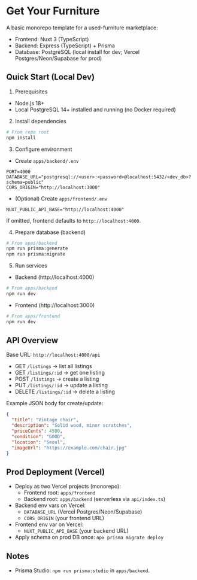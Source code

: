 # Get Your Furniture

A basic monorepo template for a used-furniture marketplace:
- Frontend: Nuxt 3 (TypeScript)
- Backend: Express (TypeScript) + Prisma
- Database: PostgreSQL (local install for dev; Vercel Postgres/Neon/Supabase for prod)

## Quick Start (Local Dev)

1) Prerequisites
- Node.js 18+
- Local PostgreSQL 14+ installed and running (no Docker required)

2) Install dependencies
```bash
# From repo root
npm install
```

3) Configure environment
- Create `apps/backend/.env`
```
PORT=4000
DATABASE_URL="postgresql://<user>:<password>@localhost:5432/<dev_db>?schema=public"
CORS_ORIGIN="http://localhost:3000"
```
- (Optional) Create `apps/frontend/.env`
```
NUXT_PUBLIC_API_BASE="http://localhost:4000"
```
If omitted, frontend defaults to `http://localhost:4000`.

4) Prepare database (backend)
```bash
# From apps/backend
npm run prisma:generate
npm run prisma:migrate
```

5) Run services
- Backend (http://localhost:4000)
```bash
# From apps/backend
npm run dev
```
- Frontend (http://localhost:3000)
```bash
# From apps/frontend
npm run dev
```

## API Overview
Base URL: `http://localhost:4000/api`

- GET `/listings` → list all listings
- GET `/listings/:id` → get one listing
- POST `/listings` → create a listing
- PUT `/listings/:id` → update a listing
- DELETE `/listings/:id` → delete a listing

Example JSON body for create/update:
```json
{
  "title": "Vintage chair",
  "description": "Solid wood, minor scratches",
  "priceCents": 4500,
  "condition": "GOOD",
  "location": "Seoul",
  "imageUrl": "https://example.com/chair.jpg"
}
```

## Prod Deployment (Vercel)
- Deploy as two Vercel projects (monorepo):
  - Frontend root: `apps/frontend`
  - Backend root: `apps/backend` (serverless via `api/index.ts`)
- Backend env vars on Vercel:
  - `DATABASE_URL` (Vercel Postgres/Neon/Supabase)
  - `CORS_ORIGIN` (your frontend URL)
- Frontend env var on Vercel:
  - `NUXT_PUBLIC_API_BASE` (your backend URL)
- Apply schema on prod DB once: `npx prisma migrate deploy`

## Notes
- Prisma Studio: `npm run prisma:studio` in `apps/backend`.
